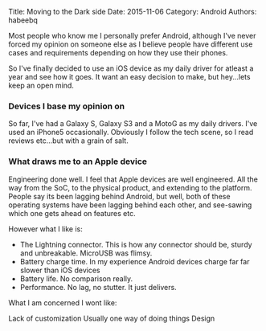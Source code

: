Title: Moving to the Dark side Date: 2015-11-06 Category: Android Authors: habeebq

Most people who know me I personally prefer Android, although I've never forced my opinion on someone else as I believe people have different
use cases and requirements depending on how they use their phones.

So I've finally decided to use an iOS device as my daily driver for atleast a year and see how it goes. It want an easy decision to make, but hey...lets keep an open mind.

### Devices I base my opinion on
So far, I've had a Galaxy S, Galaxy S3 and a MotoG as my daily drivers.
I've used an iPhone5 occasionally.
Obviously I follow the tech scene, so I read reviews etc...but with a grain of salt.

### What draws me to an Apple device

Engineering done well. I feel that Apple devices are well engineered. All the way from the SoC, to the physical product, and extending to the platform. People say its been lagging behind 
Android, but well, both of these operating systems have been lagging behind each other, and see-sawing which one gets ahead on features etc.

However what I like is:
- The Lightning connector. This is how any connector should be, sturdy and unbreakable. MicroUSB was flimsy.
- Battery charge time. In my experience Android devices charge far far slower than iOS devices
- Battery life. No comparison really.
- Performance. No lag, no stutter. It just delivers.

What I am concerned I wont like:

Lack of customization
Usually one way of doing things 
Design
